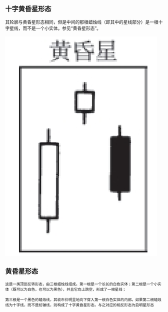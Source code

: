 
## 十字黄昏星形态

其轮廓与黄昏星形态相同，但是中间的那根蜡烛线（即其中的星线部分）是一根十字星线，而不是一个小实体。参见“黄昏星形态”。

![](../img/18.png)
## 黄昏星形态
```
这是一类顶部反转形态，由三根蜡烛线组成。第一根是一个长长的白色实体；第二根是一个小实体（既可以为白色，也可以为黑色），并且它向上跳空，形成了一根星线；

第三根是一个黑色的蜡烛线，其收市价明显地向下穿入第一根白色实体的内部。如果第二根蜡烛线为十字线，而不是纺锤线，则构成了十字黄昏星形态。与之对应的相反形态为启明星形态
```